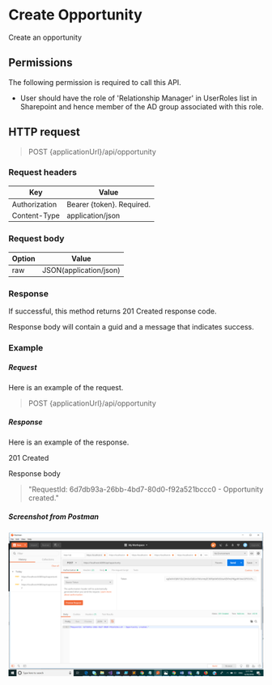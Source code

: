 

#
# Create Opportunity

Create an opportunity

## Permissions

The following permission is required to call this API.

- User should have the role of &#39;Relationship Manager&#39; in UserRoles list in Sharepoint and hence member of the AD group associated with this role.

## HTTP request

> POST \{applicationUrl}/api/opportunity

### Request headers

| **Key** | **Value** |
| --- | --- |
| Authorization | Bearer {token}. Required. |
| Content-Type | application/json |

### Request body

| **Option** | **Value** |
| --- | --- |
| raw | JSON(application/json) |

### Response

If successful, this method returns 201 Created response code.

Response body will contain a guid and a message that indicates success.

### Example

##### Request

Here is an example of the request.

> POST \{applicationUrl}/api/opportunity

##### Response

Here is an example of the response.

201 Created

Response body

> &quot;RequestId: 6d7db93a-26bb-4bd7-80d0-f92a521bccc0 - Opportunity created.&quot;

##### Screenshot from Postman

 ![alt text](CreateOpportunity.png)




